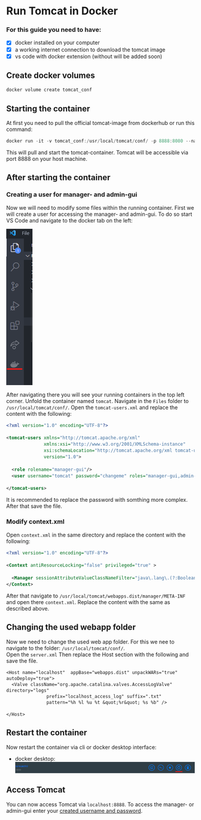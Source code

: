 
# Run Tomcat in Docker

### For this guide you need to have:

- [X] docker installed on your computer
- [X] a working internet connection to download the tomcat image
- [X] vs code with docker extension (without will be added soon)

## Create docker volumes

```powershell
docker volume create tomcat_conf
```

## Starting the container

At first you need to pull the official tomcat-image from dockerhub or run this command:  
```powershell
docker run -it -v tomcat_conf:/usr/local/tomcat/conf/ -p 8888:8080 --name tomcat tomcat:9.0
```
This will pull and start the tomcat-container. Tomcat will be accessible via port 8888 on your host machine.
<!-- add persistence from conf file in webapp manager folder-->

## After starting the container

### Creating a user for manager- and admin-gui

Now we will need to modify some files within the running container. First we will create a user for accessing the manager- and admin-gui. To do so start VS Code and navigate to the docker tab on the left:  

![docker tab in vs code](images/docker-vs-code.png)  

After navigating there you will see your running containers in the top left corner. Unfold the container named `tomcat`. Navigate in the `Files` folder to `/usr/local/tomcat/conf/`. Open the `tomcat-users.xml` and replace the content with the following:  

```xml
<?xml version="1.0" encoding="UTF-8"?>

<tomcat-users xmlns="http://tomcat.apache.org/xml"
              xmlns:xsi="http://www.w3.org/2001/XMLSchema-instance"
              xsi:schemaLocation="http://tomcat.apache.org/xml tomcat-users.xsd"
              version="1.0">

  <role rolename="manager-gui"/>
  <user username="tomcat" password="changeme" roles="manager-gui,admin-gui"/>

</tomcat-users>
```
It is recommended to replace the password with somthing more complex. After that save the file. 

### Modify context.xml

Open `context.xml` in the same directory and replace the content with the following:  
```xml
<?xml version="1.0" encoding="UTF-8"?>

<Context antiResourceLocking="false" privileged="true" >

  <Manager sessionAttributeValueClassNameFilter="java\.lang\.(?:Boolean|Integer|Long|Number|String)|org\.apache\.catalina\.filters\.CsrfPreventionFilter\$LruCache(?:\$1)?|java\.util\.(?:Linked)?HashMap"/>     
</Context>
```
After that navigate to `/usr/local/tomcat/webapps.dist/manager/META-INF` and open there `context.xml`. Replace the content with the same as described above.  

## Changing the used webapp folder

Now we need to change the used web app folder. For this we nee to navigate to the folder: `/usr/local/tomcat/conf/`.  
Open the `server.xml` 
Then replace the Host section with the following and save the file.  
```
<Host name="localhost"  appBase="webapps.dist" unpackWARs="true" autoDeploy="true">
  <Valve className="org.apache.catalina.valves.AccessLogValve" directory="logs"
               prefix="localhost_access_log" suffix=".txt"
               pattern="%h %l %u %t &quot;%r&quot; %s %b" />

</Host>
```
<!-- ask Rouven for folder and file, which need to be modified-->

## Restart the container

Now restart the container via cli or docker desktop interface:  
- docker desktop: ![docker desktop restart](images/docker-desktop-restart.png)

## Access Tomcat

You can now access Tomcat via `localhost:8888`. To access the manager- or admin-gui enter your [created username and password](#creating-a-user-for-manager--and-admin-gui).